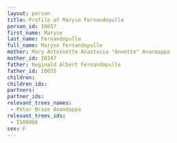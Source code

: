 ```yaml
---
layout: person
title: Profile of Maryse Fernandopulle
person_id: I0657
first_name: Maryse
last_name: Fernandopulle
full_name: Maryse Fernandopulle
mother: Mary Antoinette Anastasia "Annette" Anandappa
mother_id: I0347
father: Reginald Albert Fernandopulle
father_id: I0655
children:
children_ids:
partners:
partner_ids:
relevant_trees_names:
 - Peter Braze Anandappa
relevant_trees_ids:
 - I500086
sex: F
---
```


